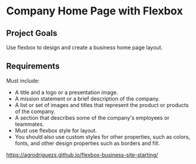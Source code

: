# Company Home Page with Flexbox

## Project Goals

Use flexbox to design and create a business home page layout.

## Requirements

Must include:

- A title and a logo or a presentation image.
- A mission statement or a brief description of the company.
- A list or set of images and titles that represent the product or products of the company.
- A section that describes some of the company's employees or teammates.
- Must use flexbox style for layout.
- You should also use custom styles for other properties, such as colors, fonts, and other design properties such as borders and fill.

https://agrodriguezs.github.io/flexbox-business-site-starting/

